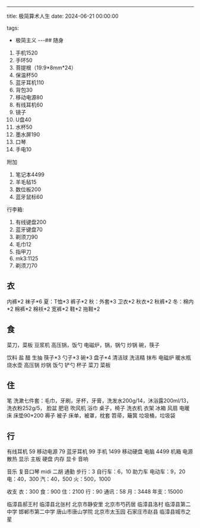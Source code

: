 ---
title: 极简算术人生
date: 2024-06-21 00:00:00

tags: 
  - 极简主义
---## 随身

1. 手机1520
2. 手环50
3. 菩提根（19:9\*8mm\*24）
4. 保温杯50
5. 蓝牙耳机110
6. 背包30
7. 移动电源80
9. 有线耳机60
10. 镜子
12. U盘40
13. 水杯50
14. 墨水屏190
15. 口琴
17. 手电10

附加

1. 笔记本4499
2. 羊毛毡15
3. 数位板200
4. 蓝牙鼠标60

行李箱:

1. 有线键盘200
2. 蓝牙键盘70
3. 剃须刀90
4. 毛巾12
5. 指甲刀
6. mk3:1125
7. 剃须刀70

## 衣

内裤\*2 袜子\*6
夏：T恤\*3 裤子\*2
秋：外套\*3 卫衣\*2 秋衣\*2 秋裤\*2
冬：棉内\*2 棉裤\*2 棉袄\*2 宽裤\*2
鞋\*2 拖鞋\*2

## 食

菜刀，菜板
豆浆机
高压锅，饭勺
电磁炉，锅，锅勺
炒锅
碗，筷子

饮料
盐
醋
生抽
筷子\*3
勺子\*3
碗\*3
盘子\*4
清洁球
洗洁精
抹布
电磁炉
暖水瓶
烧水壶
高压锅
炒锅
饭勺
铲勺
杯子
菜刀
菜板

## 住

笔
洗漱七件套：毛巾，牙刷，牙杯，牙膏，洗发水200g/14，沐浴露200ml/13，洗衣粉252g/5，
脸盆
肥皂
吹风机
浴巾
桌子，椅子
洗衣机
衣架
冰箱
风扇
电暖
床
床垫90\*200
褥子
被子
床单，被罩，枕套
笤帚，簸箕
垃圾桶，垃圾袋

## 行

有线耳机 59
移动电源 79
蓝牙耳机 99
手机 1499
移动硬盘
电脑 4499
机箱
电源
散热
显示
主板
硬盘
内存
显卡
音响

音乐
复音口琴
midi
二胡
通勤
步行：3
自行车：6，10
助力车
电动车：9，20
电：40，300
汽：40，500
火：500，1000



收支
衣：300
食：900
住：2100
行：90
通讯：58
月：3448
年支：15000




临漳县郝王村
临漳县北张村
北京市静安里
北京市芍药居
临漳县洛村
临漳县第二中学
邯郸市第二中学
唐山市唐山学院
北京市太玉园
石家庄市赵县
临漳县城市之星





